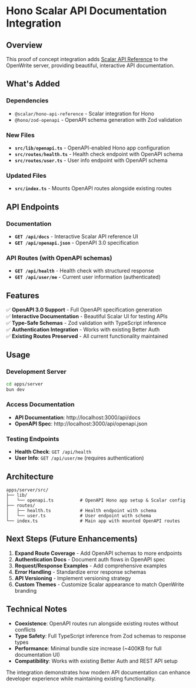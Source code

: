 # Hono Scalar API Documentation Integration

## Overview

This proof of concept integration adds [Scalar API Reference](https://scalar.com/) to the OpenWrite server, providing beautiful, interactive API documentation.

## What's Added

### Dependencies
- `@scalar/hono-api-reference` - Scalar integration for Hono
- `@hono/zod-openapi` - OpenAPI schema generation with Zod validation

### New Files
- **`src/lib/openapi.ts`** - OpenAPI-enabled Hono app configuration
- **`src/routes/health.ts`** - Health check endpoint with OpenAPI schema
- **`src/routes/user.ts`** - User info endpoint with OpenAPI schema

### Updated Files
- **`src/index.ts`** - Mounts OpenAPI routes alongside existing routes

## API Endpoints

### Documentation
- **`GET /api/docs`** - Interactive Scalar API reference UI
- **`GET /api/openapi.json`** - OpenAPI 3.0 specification

### API Routes (with OpenAPI schemas)
- **`GET /api/health`** - Health check with structured response
- **`GET /api/user/me`** - Current user information (authenticated)

## Features

✅ **OpenAPI 3.0 Support** - Full OpenAPI specification generation  
✅ **Interactive Documentation** - Beautiful Scalar UI for testing APIs  
✅ **Type-Safe Schemas** - Zod validation with TypeScript inference  
✅ **Authentication Integration** - Works with existing Better Auth  
✅ **Existing Routes Preserved** - All current functionality maintained  

## Usage

### Development Server
```bash
cd apps/server
bun dev
```

### Access Documentation
- **API Documentation**: http://localhost:3000/api/docs
- **OpenAPI Spec**: http://localhost:3000/api/openapi.json

### Testing Endpoints
- **Health Check**: `GET /api/health`
- **User Info**: `GET /api/user/me` (requires authentication)

## Architecture

```
apps/server/src/
├── lib/
│   └── openapi.ts          # OpenAPI Hono app setup & Scalar config
├── routes/
│   ├── health.ts           # Health endpoint with schema
│   └── user.ts             # User endpoint with schema  
└── index.ts                # Main app with mounted OpenAPI routes
```

## Next Steps (Future Enhancements)

1. **Expand Route Coverage** - Add OpenAPI schemas to more endpoints
2. **Authentication Docs** - Document auth flows in OpenAPI spec
3. **Request/Response Examples** - Add comprehensive examples
4. **Error Handling** - Standardize error response schemas
5. **API Versioning** - Implement versioning strategy
6. **Custom Themes** - Customize Scalar appearance to match OpenWrite branding

## Technical Notes

- **Coexistence**: OpenAPI routes run alongside existing routes without conflicts
- **Type Safety**: Full TypeScript inference from Zod schemas to response types
- **Performance**: Minimal bundle size increase (~400KB for full documentation UI)
- **Compatibility**: Works with existing Better Auth and REST API setup

The integration demonstrates how modern API documentation can enhance developer experience while maintaining existing functionality.